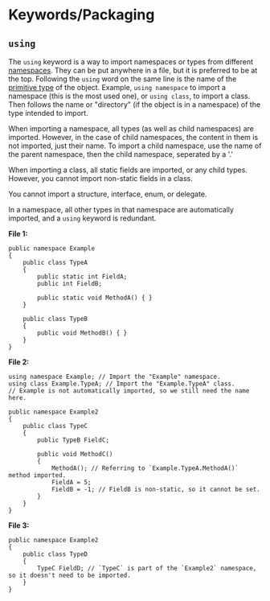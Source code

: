 # Keywords/Packaging
## `using`

The `using` keyword is a way to import namespaces or types from different [namespaces](namespace.md). They can be put anywhere in a file, but it is preferred to be at the top. Following the `using` word on the same line is the name of the [primitive type](../Primitives/Primitives.md) of the object. Example, `using namespace` to import a namespace (this is the most used one), or `using class`, to import a class. Then follows the name or "directory" (if the object is in a namespace) of the type intended to import.

When importing a namespace, all types (as well as child namespaces) are imported. However, in the case of child namespaces, the content in them is not imported, just their name. To import a child namespace, use the name of the parent namespace, then the child namespace, seperated by a '.'

When importing a class, all static fields are imported, or any child types. However, you cannot import non-static fields in a class.

You cannot import a structure, interface, enum, or delegate.

In a namespace, all other types in that namespace are automatically imported, and a `using` keyword is redundant.

**File 1:**
```nsharp
public namespace Example
{
    public class TypeA
    {
        public static int FieldA;
        public int FieldB;

        public static void MethodA() { }
    }
    
    public class TypeB
    {
        public void MethodB() { }
    }
}
```

**File 2:**
```nsharp
using namespace Example; // Import the "Example" namespace.
using class Example.TypeA; // Import the "Example.TypeA" class.
// Example is not automatically imported, so we still need the name here.

public namespace Example2
{
    public class TypeC
    {
        public TypeB FieldC;
        
        public void MethodC()
        {
            MethodA(); // Referring to `Example.TypeA.MethodA()` method imported.
            FieldA = 5;
            FieldB = -1; // FieldB is non-static, so it cannot be set.
        }
    }
}
```

**File 3:**
```nsharp
public namespace Example2
{
    public class TypeD
    {
        TypeC FieldD; // `TypeC` is part of the `Example2` namespace, so it doesn't need to be imported.
    }
}
```
